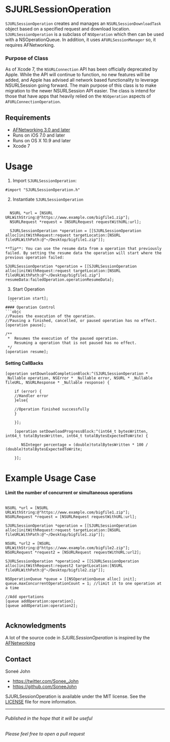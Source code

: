 # SJURLSessionOperation

`SJURLSessionOperation` creates and manages an `NSURLSessionDownloadTask` object based on a specified request and download location. `SJURLSessionOperation` is a subclass of `NSOperation` which then can be used with a NSOperationQueue. In addition, it uses `AFURLSessionManager` so, it requires AFNetworking.

### Purpose of Class

As of Xcode 7, the `NSURLConnection` API has been officially deprecated by Apple. While the API will continue to function, no new features will be added, and Apple has advised all network based functionality to leverage NSURLSession going forward. The main purpose of this class is to make migration to the newer NSURLSession API easier. The class is intend for those that have apps that heavily relied on the `NSOperation` aspects of `AFURLConnectionOperation`.

## Requirements
- [AFNetworking 3.0 and later](https://github.com/AFNetworking/AFNetworking)
- Runs on iOS 7.0 and later
- Runs on OS X 10.9 and later
- Xcode 7

# Usage

1. Import `SJURLSessionOperation`:

  ```objc
  #import "SJURLSessionOperation.h"
  ```
  
2. Instantiate `SJURLSessionOperation`

  ```objc
    
    NSURL *url = [NSURL URLWithString:@"https://www.example.com/bigfile1.zip"];
    NSURLRequest *request = [NSURLRequest requestWithURL:url];
    
    SJURLSessionOperation *operation = [[SJURLSessionOperation alloc]initWithRequest:request targetLocation:[NSURL fileURLWithPath:@"~/Desktop/bigfile1.zip"]];
  
  ```
  	**Tip**: You can use the resume data from a operation that previously failed. By setting the resume data the operation will start where the previous operation failed:
  	
  ```objc
 SJURLSessionOperation *operation = [[SJURLSessionOperation alloc]initWithRequest:request targetLocation:[NSURL fileURLWithPath:@"~/Desktop/bigfile1.zip"] resumeData:failedOperation.operationResumeData];
  ```

3. Start Operation
  ```objc
   [operation start];
    ```
#### Operation Control
```objc
//Pauses the execution of the operation.
//Pausing a finished, cancelled, or paused operation has no effect.
[operation pause];
```
```objc
/**
 *  Resumes the execution of the paused operation.
    Resuming a operation that is not paused has no effect.
 */
[operation resume];
```
#### Setting CallBacks
```objc
[operation setDownloadCompletionBlock:^(SJURLSessionOperation * _Nullable operation, NSError * _Nullable error, NSURL * _Nullable fileURL, NSURLResponse * _Nullable response) {
        
	if (error) {
	//Handler error
	}else{
	
	//Operation finished successfully
	}

    }];
    
	[operation setDownloadProgressBlock:^(int64_t bytesWritten, int64_t totalBytesWritten, int64_t totalBytesExpectedToWrite) {

       NSInteger percentage = (double)totalBytesWritten * 100 / (double)totalBytesExpectedToWrite;

	}];
```
# Example Usage Case

#### Limit the number of concurrent or simultaneous operations

```objc

NSURL *url = [NSURL URLWithString:@"https://www.example.com/bigfile1.zip"];
NSURLRequest *request = [NSURLRequest requestWithURL:url];
    
SJURLSessionOperation *operation = [[SJURLSessionOperation alloc]initWithRequest:request targetLocation:[NSURL fileURLWithPath:@"~/Desktop/bigfile1.zip"]];
    
NSURL *url2 = [NSURL URLWithString:@"https://www.example.com/bigfile2.zip"];
NSURLRequest *request2 = [NSURLRequest requestWithURL:url2];
    
SJURLSessionOperation *operation2 = [[SJURLSessionOperation alloc]initWithRequest:request2 targetLocation:[NSURL fileURLWithPath:@"~/Desktop/bigfile2.zip"]];

NSOperationQueue *queue = [[NSOperationQueue alloc] init];
queue.maxConcurrentOperationCount = 1; //limit it to one operation at a time
    
//Add opertations
[queue addOperation:operation];
[queue addOperation:operation2];
    
```

## Acknowledgments

A lot of the source code in *SJURLSessionOperation* is inspired by the [AFNetworking ](https://github.com/AFNetworking/AFNetworking)

## Contact

Soneé John

- https://twitter.com/Sonee_John
- https://github.com/SoneeJohn

SJURLSessionOperation is available under the MIT license. See the [LICENSE](LICENSE) file for more information.

--------
###### Published in the hope that it will be useful
###### Please feel free to open a pull request
